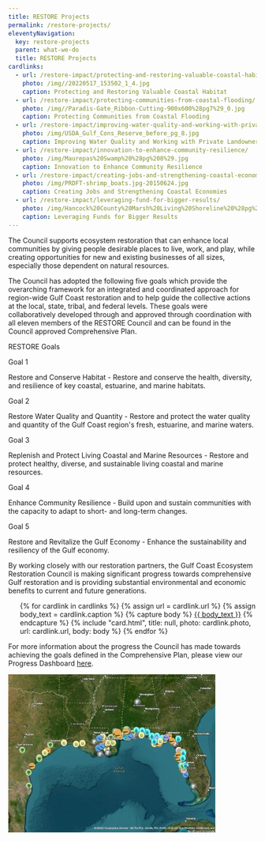```yaml
---
title: RESTORE Projects
permalink: /restore-projects/
eleventyNavigation:
  key: restore-projects
  parent: what-we-do
  title: RESTORE Projects
cardlinks:
  - url: /restore-impact/protecting-and-restoring-valuable-coastal-habitat/
    photo: /img//20220517_153502_1_4.jpg
    caption: Protecting and Restoring Valuable Coastal Habitat
  - url: /restore-impact/protecting-communities-from-coastal-flooding/
    photo: /img//Paradis-Gate_Ribbon-Cutting-900x600%28pg7%29_0.jpg
    caption: Protecting Communities from Coastal Flooding
  - url: /restore-impact/improving-water-quality-and-working-with-private-landowners/
    photo: /img/USDA_Gulf_Cons_Reserve_before_pg_8.jpg
    caption: Improving Water Quality and Working with Private Landowners
  - url: /restore-impact/innovation-to-enhance-community-resilience/
    photo: /img/Maurepas%20Swamp%20%28pg%208%29.jpg
    caption: Innovation to Enhance Community Resilience
  - url: /restore-impact/creating-jobs-and-strengthening-coastal-economies/
    photo: /img/PRDFT-shrimp_boats.jpg-20150624.jpg 
    caption: Creating Jobs and Strengthening Coastal Economies
  - url: /restore-impact/leveraging-fund-for-bigger-results/
    photo: /img/Hancock%20County%20Marsh%20Living%20Shoreline%20%28pg%209%29.JPG
    caption: Leveraging Funds for Bigger Results
---
```


The Council supports ecosystem restoration that can enhance local communities by giving people desirable places to live, work, and play, while creating opportunities for new and existing businesses of all sizes, especially those dependent on natural resources.

The Council has adopted the following five goals which provide the overarching framework for an integrated and coordinated approach for region-wide Gulf Coast restoration and to help guide the collective actions at the local, state, tribal, and federal levels. These goals were collaboratively developed through and approved through coordination with all eleven members of the RESTORE Council and can be found in the Council approved Comprehensive Plan.

RESTORE Goals

Goal 1

Restore and Conserve Habitat - Restore and conserve the health, diversity, and resilience of key coastal, estuarine, and marine habitats.

Goal 2

Restore Water Quality and Quantity - Restore and protect the water quality and quantity of the Gulf Coast region's fresh, estuarine, and marine waters.

Goal 3

Replenish and Protect Living Coastal and Marine Resources - Restore and protect healthy, diverse, and sustainable living coastal and marine resources.

Goal 4

Enhance Community Resilience - Build upon and sustain communities with the capacity to adapt to short- and long-term changes.

Goal 5

Restore and Revitalize the Gulf Economy - Enhance the sustainability and resiliency of the Gulf economy.

By working closely with our restoration partners, the Gulf Coast Ecosystem Restoration Council is making significant progress towards comprehensive Gulf restoration and is providing substantial environmental and economic benefits to current and future generations.

<ul class="usa-card-group padding-top-4">
{% for cardlink in cardlinks %}
  {% assign url = cardlink.url %}
  {% assign body_text = cardlink.caption %}
  {% capture body %}
    <a href="{{ url }}" class="text-primary">{{ body_text }}</a>
  {% endcapture %}
  {% include "card.html", title: null, photo: cardlink.photo, url: cardlink.url, body: body %}
{% endfor %}
</ul> 

For more information about the progress the Council has made towards achieving the goals defined in the Comprehensive Plan, please view our Progress Dashboard [here](https://experience.arcgis.com/experience/5552d321b5ad4f67b7fe8d23cbc24676).

<div class="display-flex flex-justify-center padding-top-3">
  <a href="https://experience.arcgis.com/experience/5552d321b5ad4f67b7fe8d23cbc24676">
    <img src="/img/StoryMap%20Image%20high%20res.jpg" alt="Project Story Map">
  </a>
</div>

